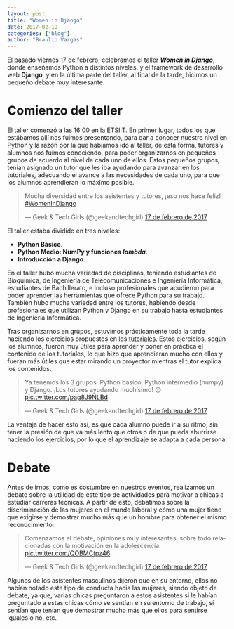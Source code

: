 ```yaml
---
layout: post
title: "Women in Django"
date: 2017-02-19
categories: ["blog"]
author: "Braulio Vargas"
---
```


El pasado viernes 17 de febrero, celebramos el taller ___Women in Django___, donde enseñamos Python a distintos niveles, y el framework de desarrollo web __Django__, y en la última parte del taller, al final de la tarde, hicimos un pequeño debate muy interesante.

# Comienzo del taller

El taller comenzó a las 16:00 en la ETSIIT. En primer lugar, todos los que estábamos allí nos fuimos presentando, para dar a conocer nuestro nivel en Python y la razón por la que habíamos ido al taller, de esta forma, tutores y alumnos nos fuimos conociendo, para poder organizarnos en pequeños grupos de acuerdo al nivel de cada uno de ellos. Estos pequeños grupos, tenían asignado un tutor que les iba ayudando para avanzar en los tutoriales, adecuando el avance a las necesidades de cada uno, para que los alumnos aprendieran lo máximo posible.

<blockquote class="twitter-tweet" data-lang="es"><p lang="es" dir="ltr">Mucha diversidad entre los asistentes y tutores, ¡eso nos hace feliz! <a href="https://twitter.com/hashtag/WomenInDjango?src=hash">#WomenInDjango</a></p>&mdash; Geek &amp; Tech Girls (@geekandtechgirl) <a href="https://twitter.com/geekandtechgirl/status/832610117883457537">17 de febrero de 2017</a></blockquote>
<script async src="//platform.twitter.com/widgets.js" charset="utf-8"></script>

El taller estaba dividido en tres niveles:
* __Python Básico__.
* __Python Medio: NumPy y funciones__ ___lambda___.
* __Introducción a Django__.

En el taller hubo mucha variedad de disciplinas, teniendo estudiantes de Bioquímica, de Ingeniería de Telecomunicaciones e Ingeniería Informática, estudiantes de Bachillerato, e incluso profesionales que acudieron para poder aprender las herramientas que ofrece Python para su trabajo. También hubo mucha variedad entre los tutores, habiendo desde profesionales que utilizan Python y Django en su trabajo hasta estudiantes de Ingeniería Informática. 

Tras organizarnos en grupos, estuvimos prácticamente toda la tarde haciendo los ejercicios propuestos en los [tutoriales](https://github.com/geekandtechgirls/Women-In-Django). Estos ejercicios, según los alumnos, fueron muy útiles para aprender y poner en práctica el contenido de los tutoriales, lo que hizo que aprendieran mucho con ellos y fueran más útiles que estar mirando un proyector mientras el tutor explica los contenidos. 

<blockquote class="twitter-tweet" data-lang="es"><p lang="es" dir="ltr">Ya tenemos los 3 grupos: Python básico, Python intermedio (numpy) y Django. ¡Los tutores ayudando muchísimo! 😍 <a href="https://t.co/pag8J9NLBd">pic.twitter.com/pag8J9NLBd</a></p>&mdash; Geek &amp; Tech Girls (@geekandtechgirl) <a href="https://twitter.com/geekandtechgirl/status/832619506551881728">17 de febrero de 2017</a></blockquote>
<script async src="//platform.twitter.com/widgets.js" charset="utf-8"></script>

La ventaja de hacer esto así, es que cada alumno puede ir a su ritmo, sin tener la presión de que va más lento que otros o de que pueda aburrirse haciendo los ejercicios, por lo que el aprendizaje se adapta a cada persona.

# Debate

Antes de irnos, como es costumbre en nuestros eventos, realizamos un debate sobre la utilidad de este tipo de actividades para motivar a chicas a estudiar carreras técnicas. A partir de esto, debatimos sobre la discriminación de las mujeres en el mundo laboral y cómo una mujer tiene que exigirse y demostrar mucho más que un hombre para obtener el mismo reconocimiento.

<blockquote class="twitter-tweet" data-lang="es"><p lang="es" dir="ltr">Comenzamos el debate, opiniones muy interesantes, sobre todo relacionadas con la motivación en la adolescencia. <a href="https://t.co/QOBMCtpz46">pic.twitter.com/QOBMCtpz46</a></p>&mdash; Geek &amp; Tech Girls (@geekandtechgirl) <a href="https://twitter.com/geekandtechgirl/status/832660723876536321">17 de febrero de 2017</a></blockquote>
<script async src="//platform.twitter.com/widgets.js" charset="utf-8"></script>

Algunos de los asistentes masculinos dijeron que en su entorno, ellos no habían notado este tipo de conducta hacia las mujeres, siendo objeto de debate, ya que, varias chicas preguntaron a estos asistentes si le habían preguntado a estas chicas cómo se sentían en su entorno de trabajo, si sentían que tenían que demostrar mucho más que ellos para sentirse iguales o no, etc.

